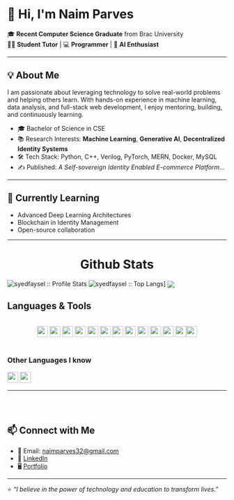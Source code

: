 # 👋 Hi, I'm Naim Parves

🎓 **Recent Computer Science Graduate** from Brac University  
👨‍🏫 **Student Tutor** | 💻 **Programmer** | 🧠 **AI Enthusiast**  

---

## 💡 About Me

I am passionate about leveraging technology to solve real-world problems and helping others learn. With hands-on experience in machine learning, data analysis, and full-stack web development, I enjoy mentoring, building, and continuously learning.

- 🎓 Bachelor of Science in CSE 
- 📚 Research Interests: **Machine Learning**, **Generative AI**, **Decentralized Identity Systems**
- 🛠️ Tech Stack: Python, C++, Verilog, PyTorch, MERN, Docker, MySQL
- ✍️ Published: *A Self-sovereign Identity Enabled E-commerce Platform...*


---

## 🌱 Currently Learning

- Advanced Deep Learning Architectures  
- Blockchain in Identity Management  
- Open-source collaboration

---

<!-- Github Stats -->

<h1 align="center">Github Stats</h1>
    <img alt="syedfaysel :: Profile Stats" src="https://github-readme-stats.vercel.app/api?username=syedfaysel&theme=blue-green&amp;show_icons=true&amp;count_private=true&amp;hide_border=true" />
    <img alt="syedfaysel :: Top Langs]" src="https://github-readme-stats.vercel.app/api/top-langs/?username=syedfaysel&layout=compact&count_private=true&theme=blue-green&hide_border=true">
    <img  align="center" src="https://github-readme-streak-stats.herokuapp.com?user=syedfaysel&theme=blue-green&hide_border=true"/>

<br>


<h2>Languages & Tools</h2>

<br>
<div align="center">
<img src="https://img.shields.io/badge/HTML5-E34F26?style=for-the-badge&logo=html5&logoColor=white" height="25"/> <img src="https://img.shields.io/badge/CSS3-1572B6?style=for-the-badge&logo=css3&logoColor=white" height="25"/> <img src="https://img.shields.io/badge/javascript-F7DF1E.svg?&style=for-the-badge&logo=javascript&logoColor=white" height="25"/> <img src="https://img.shields.io/badge/React-20232A?style=for-the-badge&logo=react&logoColor=61DAFB" height="25"/> <img src="https://img.shields.io/badge/React_Router-CA4245?style=for-the-badge&logo=react-router&logoColor=white" height="25"/>  <img src="https://img.shields.io/badge/Bootstrap-563D7C?style=for-the-badge&logo=bootstrap&logoColor=white" height="25"/> <img src="https://img.shields.io/badge/Tailwind_CSS-38B2AC?style=for-the-badge&logo=tailwind-css&logoColor=white" height="25"/> <img src="https://img.shields.io/badge/Netlify-00C7B7?style=for-the-badge&logo=netlify&logoColor=white" height="25"/> <img src="https://img.shields.io/badge/Heroku-430098?style=for-the-badge&logo=heroku&logoColor=white" height="25"/> <img src="https://img.shields.io/badge/firebase-FFCA28.svg?&style=for-the-badge&logo=firebase&logoColor=white" height="25"/> <img src="https://img.shields.io/badge/Node.js-43853D?style=for-the-badge&logo=node.js&logoColor=white" height="25"/> <img src="https://img.shields.io/badge/-MongoDB-4DB33D?style=flat&logo=mongodb&logoColor=FFFFFF" height="25"/><img src="https://img.shields.io/badge/-MySQL-F29111?style=flat&logo=mysql&logoColor=FFFFFF" height="25"/>
</div>
<br/>

### Other Languages I know

<img src="https://img.shields.io/badge/-Python-F29145?style=flat&logo=python&logoColor=FFFFFF" height="25"/> <img src="https://img.shields.io/badge/-C%20&%20C++-659ad2?style=flat&logo=c%2B%2B&logoColor=ffffff" height="25"/>

---

<br/> <br/>

## 📫 Connect with Me

- 📧 Email: naimparves32@gmail.com  
- 💼 [LinkedIn](https://www.linkedin.com/in/md-naim-parves32/)  
- 🖥️ [Portfolio](#)

---

⭐ *“I believe in the power of technology and education to transform lives.”*
